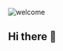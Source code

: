 ![welcome](https://github.com/IcedCafeMocha/IcedCafeMocha/assets/162860613/770e92c3-821d-4472-aee9-af170938bd84)

## Hi there 👋

<!--
**IcedCafeMocha/IcedCafeMocha** is a ✨ _special_ ✨ repository because its `README.md` (this file) appears on your GitHub profile.

Here are some ideas to get you started:

- 🔭 I’m currently working on ...
- 🌱 I’m currently learning ...
- 👯 I’m looking to collaborate on ...
- 🤔 I’m looking for help with ...
- 💬 Ask me about ...
- 📫 How to reach me: ...
- 😄 Pronouns: ...
- ⚡ Fun fact: ...
-->
